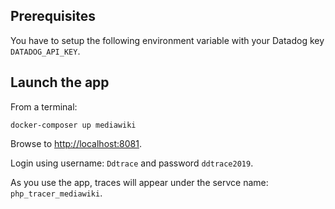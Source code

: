 ## Prerequisites

You have to setup the following environment variable with your Datadog key `DATADOG_API_KEY`.

## Launch the app

From a terminal:

    docker-composer up mediawiki

Browse to [http://localhost:8081](http://localhost:8081).

Login using username: `Ddtrace` and password `ddtrace2019`.

As you use the app, traces will appear under the servce name: `php_tracer_mediawiki`.
